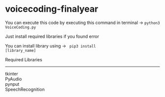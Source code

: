 # voicecoding-finalyear

You can execute this code by executing this command in terminal ->  <code>python3 VoiceCoding.py</code>

Just install required libraries if you found error

You can install library using -> <code> pip3 install [library_name]</code>


Required Libraries
<hr/>
tkinter<br/>
PyAudio<br/>
pynput<br/>
SpeechRecognition<br/>
